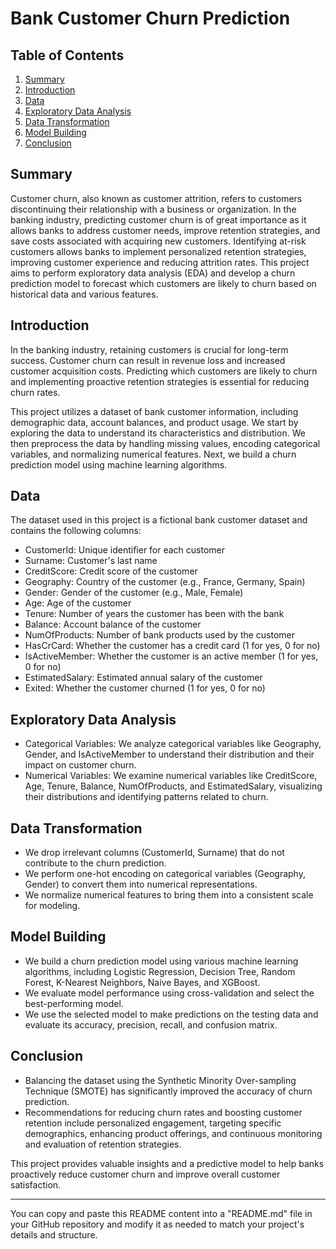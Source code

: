# Bank Customer Churn Prediction

## Table of Contents
1. [Summary](#summary)
2. [Introduction](#introduction)
3. [Data](#data)
4. [Exploratory Data Analysis](#exploratory-data-analysis)
5. [Data Transformation](#data-transformation)
6. [Model Building](#model-building)
7. [Conclusion](#conclusion)

## Summary <a name="summary"></a>
Customer churn, also known as customer attrition, refers to customers discontinuing their relationship with a business or organization. In the banking industry, predicting customer churn is of great importance as it allows banks to address customer needs, improve retention strategies, and save costs associated with acquiring new customers. Identifying at-risk customers allows banks to implement personalized retention strategies, improving customer experience and reducing attrition rates. This project aims to perform exploratory data analysis (EDA) and develop a churn prediction model to forecast which customers are likely to churn based on historical data and various features.

## Introduction <a name="introduction"></a>
In the banking industry, retaining customers is crucial for long-term success. Customer churn can result in revenue loss and increased customer acquisition costs. Predicting which customers are likely to churn and implementing proactive retention strategies is essential for reducing churn rates.

This project utilizes a dataset of bank customer information, including demographic data, account balances, and product usage. We start by exploring the data to understand its characteristics and distribution. We then preprocess the data by handling missing values, encoding categorical variables, and normalizing numerical features. Next, we build a churn prediction model using machine learning algorithms.

## Data <a name="data"></a>
The dataset used in this project is a fictional bank customer dataset and contains the following columns:
- CustomerId: Unique identifier for each customer
- Surname: Customer's last name
- CreditScore: Credit score of the customer
- Geography: Country of the customer (e.g., France, Germany, Spain)
- Gender: Gender of the customer (e.g., Male, Female)
- Age: Age of the customer
- Tenure: Number of years the customer has been with the bank
- Balance: Account balance of the customer
- NumOfProducts: Number of bank products used by the customer
- HasCrCard: Whether the customer has a credit card (1 for yes, 0 for no)
- IsActiveMember: Whether the customer is an active member (1 for yes, 0 for no)
- EstimatedSalary: Estimated annual salary of the customer
- Exited: Whether the customer churned (1 for yes, 0 for no)

## Exploratory Data Analysis <a name="exploratory-data-analysis"></a>
- Categorical Variables: We analyze categorical variables like Geography, Gender, and IsActiveMember to understand their distribution and their impact on customer churn.
- Numerical Variables: We examine numerical variables like CreditScore, Age, Tenure, Balance, NumOfProducts, and EstimatedSalary, visualizing their distributions and identifying patterns related to churn.

## Data Transformation <a name="data-transformation"></a>
- We drop irrelevant columns (CustomerId, Surname) that do not contribute to the churn prediction.
- We perform one-hot encoding on categorical variables (Geography, Gender) to convert them into numerical representations.
- We normalize numerical features to bring them into a consistent scale for modeling.

## Model Building <a name="model-building"></a>
- We build a churn prediction model using various machine learning algorithms, including Logistic Regression, Decision Tree, Random Forest, K-Nearest Neighbors, Naive Bayes, and XGBoost.
- We evaluate model performance using cross-validation and select the best-performing model.
- We use the selected model to make predictions on the testing data and evaluate its accuracy, precision, recall, and confusion matrix.

## Conclusion <a name="conclusion"></a>
- Balancing the dataset using the Synthetic Minority Over-sampling Technique (SMOTE) has significantly improved the accuracy of churn prediction.
- Recommendations for reducing churn rates and boosting customer retention include personalized engagement, targeting specific demographics, enhancing product offerings, and continuous monitoring and evaluation of retention strategies.

This project provides valuable insights and a predictive model to help banks proactively reduce customer churn and improve overall customer satisfaction.

---

You can copy and paste this README content into a "README.md" file in your GitHub repository and modify it as needed to match your project's details and structure.
